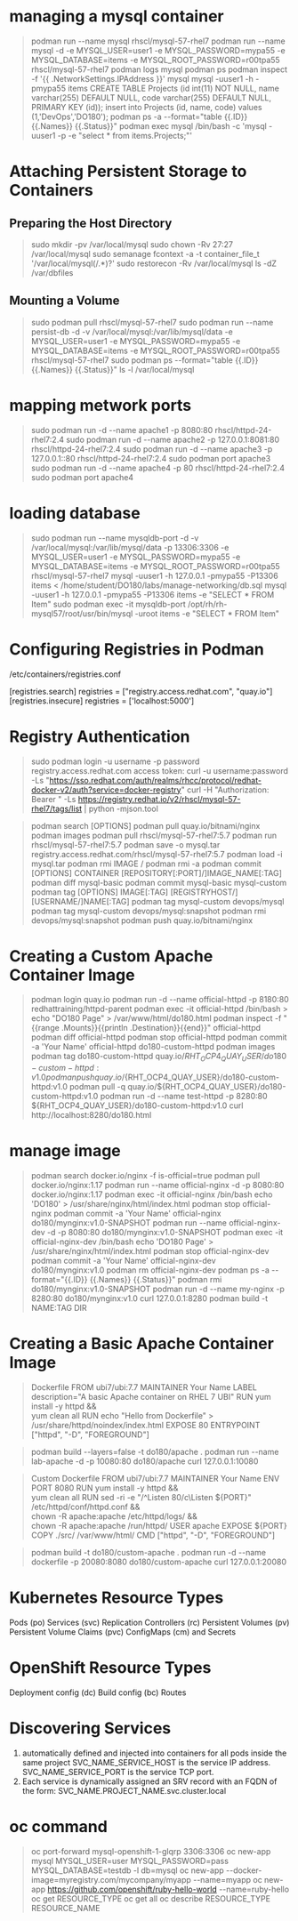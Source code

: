 # managing a mysql container
> podman run --name mysql rhscl/mysql-57-rhel7
> podman run --name mysql -d -e MYSQL_USER=user1 -e MYSQL_PASSWORD=mypa55 -e MYSQL_DATABASE=items -e MYSQL_ROOT_PASSWORD=r00tpa55 rhscl/mysql-57-rhel7
> podman logs mysql
> podman ps
> podman inspect -f '{{ .NetworkSettings.IPAddress }}' mysql
> mysql -uuser1 -h<IP> -pmypa55 items
  > CREATE TABLE Projects (id int(11) NOT NULL, name varchar(255) DEFAULT NULL, code varchar(255) DEFAULT NULL, PRIMARY KEY (id));
  > insert into Projects (id, name, code) values (1,'DevOps','DO180');
> podman ps -a --format="table {{.ID}} {{.Names}} {{.Status}}"
> podman exec mysql /bin/bash -c 'mysql -uuser1 -p -e "select * from items.Projects;"'

# Attaching Persistent Storage to Containers
## Preparing the Host Directory
> sudo mkdir -pv /var/local/mysql
> sudo chown -Rv 27:27 /var/local/mysql
> sudo semanage fcontext -a -t container_file_t '/var/local/mysql(/.*)?'
> sudo restorecon -Rv /var/local/mysql
> ls -dZ /var/dbfiles
## Mounting a Volume
> sudo podman pull rhscl/mysql-57-rhel7
> sudo podman run --name persist-db -d -v /var/local/mysql:/var/lib/mysql/data -e MYSQL_USER=user1 -e MYSQL_PASSWORD=mypa55 -e MYSQL_DATABASE=items -e MYSQL_ROOT_PASSWORD=r00tpa55 rhscl/mysql-57-rhel7
> sudo podman ps --format="table {{.ID}} {{.Names}} {{.Status}}"
> ls -l /var/local/mysql

# mapping metwork ports
> sudo podman run -d --name apache1 -p 8080:80 rhscl/httpd-24-rhel7:2.4
> sudo podman run -d --name apache2 -p 127.0.0.1:8081:80 rhscl/httpd-24-rhel7:2.4
> sudo podman run -d --name apache3 -p 127.0.0.1::80 rhscl/httpd-24-rhel7:2.4
> sudo podman port apache3
> sudo podman run -d --name apache4 -p 80 rhscl/httpd-24-rhel7:2.4
> sudo podman port apache4

# loading database
> sudo podman run --name mysqldb-port -d -v /var/local/mysql:/var/lib/mysql/data -p 13306:3306 -e MYSQL_USER=user1 -e MYSQL_PASSWORD=mypa55 -e MYSQL_DATABASE=items -e MYSQL_ROOT_PASSWORD=r00tpa55 rhscl/mysql-57-rhel7
> mysql -uuser1 -h 127.0.0.1 -pmypa55 -P13306 items < /home/student/DO180/labs/manage-networking/db.sql
> mysql -uuser1 -h 127.0.0.1 -pmypa55 -P13306 items -e "SELECT * FROM Item"
> sudo podman exec -it mysqldb-port /opt/rh/rh-mysql57/root/usr/bin/mysql -uroot items -e "SELECT * FROM Item"

# Configuring Registries in Podman
/etc/containers/registries.conf 

[registries.search]
registries = ["registry.access.redhat.com", "quay.io"]
[registries.insecure]
registries = ['localhost:5000']

# Registry Authentication
> sudo podman login -u username -p password registry.access.redhat.com
> access token: curl -u username:password -Ls "https://sso.redhat.com/auth/realms/rhcc/protocol/redhat-docker-v2/auth?service=docker-registry"
> curl -H "Authorization: Bearer <token>" -Ls https://registry.redhat.io/v2/rhscl/mysql-57-rhel7/tags/list | python -mjson.tool

> podman search [OPTIONS] <term>
> podman pull quay.io/bitnami/nginx
> podman images
> podman pull rhscl/mysql-57-rhel7:5.7
> podman run rhscl/mysql-57-rhel7:5.7
> podman save -o mysql.tar registry.access.redhat.com/rhscl/mysql-57-rhel7:5.7
> podman load -i mysql.tar
> podman rmi IMAGE / podman rmi -a
> podman commit [OPTIONS] CONTAINER [REPOSITORY[:PORT]/]IMAGE_NAME[:TAG]
> podman diff mysql-basic
> podman commit mysql-basic mysql-custom
> podman tag [OPTIONS] IMAGE[:TAG] [REGISTRYHOST/][USERNAME/]NAME[:TAG]
> podman tag mysql-custom devops/mysql
> podman tag mysql-custom devops/mysql:snapshot
> podman rmi devops/mysql:snapshot
> podman push quay.io/bitnami/nginx

# Creating a Custom Apache Container Image
> podman login quay.io
> podman run -d --name official-httpd -p 8180:80 redhattraining/httpd-parent
> podman exec -it official-httpd /bin/bash
	> echo "DO180 Page" > /var/www/html/do180.html
> podman inspect -f "{{range .Mounts}}{{println .Destination}}{{end}}" official-httpd
> podman diff official-httpd
> podman stop official-httpd
> podman commit -a 'Your Name' official-httpd do180-custom-httpd
> podman images
> podman tag do180-custom-httpd quay.io/${RHT_OCP4_QUAY_USER}/do180-custom-httpd:v1.0
> podman push quay.io/${RHT_OCP4_QUAY_USER}/do180-custom-httpd:v1.0
> podman pull -q quay.io/${RHT_OCP4_QUAY_USER}/do180-custom-httpd:v1.0
> podman run -d --name test-httpd -p 8280:80 ${RHT_OCP4_QUAY_USER}/do180-custom-httpd:v1.0
> curl http://localhost:8280/do180.html

# manage image
> podman search docker.io/nginx -f is-official=true
> podman pull docker.io/nginx:1.17
> podman run --name official-nginx -d -p 8080:80 docker.io/nginx:1.17
> podman exec -it official-nginx /bin/bash
> echo 'DO180' > /usr/share/nginx/html/index.html
> podman stop official-nginx
> podman commit -a 'Your Name' official-nginx do180/mynginx:v1.0-SNAPSHOT
> podman run --name official-nginx-dev -d -p 8080:80 do180/mynginx:v1.0-SNAPSHOT
> podman exec -it official-nginx-dev /bin/bash
> echo 'DO180 Page' > /usr/share/nginx/html/index.html
> podman stop official-nginx-dev
> podman commit -a 'Your Name' official-nginx-dev do180/mynginx:v1.0
> podman rm official-nginx-dev
> podman ps -a --format="{{.ID}} {{.Names}} {{.Status}}"
> podman rmi do180/mynginx:v1.0-SNAPSHOT
> podman run -d --name my-nginx -p 8280:80 do180/mynginx:v1.0
> curl 127.0.0.1:8280
> podman build -t NAME:TAG DIR

# Creating a Basic Apache Container Image
> Dockerfile
FROM ubi7/ubi:7.7
MAINTAINER Your Name <youremail>
LABEL description="A basic Apache container on RHEL 7 UBI"
RUN yum install -y httpd && \
    yum clean all
RUN echo "Hello from Dockerfile" > /usr/share/httpd/noindex/index.html
EXPOSE 80
ENTRYPOINT  ["httpd", "-D", "FOREGROUND"]

> podman build --layers=false -t do180/apache .
> podman run --name lab-apache -d -p 10080:80 do180/apache
> curl 127.0.0.1:10080

> Custom Dockerfile
FROM ubi7/ubi:7.7
MAINTAINER Your Name <youremail>
ENV PORT 8080
RUN yum install -y httpd && \
    yum clean all
RUN sed -ri -e "/^Listen 80/c\Listen ${PORT}" /etc/httpd/conf/httpd.conf && \
chown -R apache:apache /etc/httpd/logs/ && \
chown -R apache:apache /run/httpd/
USER apache
EXPOSE ${PORT}
COPY ./src/ /var/www/html/
CMD ["httpd", "-D", "FOREGROUND"]

> podman build -t do180/custom-apache .
> podman run -d --name dockerfile -p 20080:8080 do180/custom-apache
> curl 127.0.0.1:20080

# Kubernetes Resource Types
Pods (po)
Services (svc)
Replication Controllers (rc)
Persistent Volumes (pv)
Persistent Volume Claims (pvc)
ConfigMaps (cm) and Secrets

# OpenShift Resource Types
Deployment config (dc)
Build config (bc)
Routes

# Discovering Services
1. automatically defined and injected into containers for all pods inside the same project
SVC_NAME_SERVICE_HOST is the service IP address.
SVC_NAME_SERVICE_PORT is the service TCP port.
2. Each service is dynamically assigned an SRV record with an FQDN of the form:
SVC_NAME.PROJECT_NAME.svc.cluster.local

# oc command
> oc port-forward mysql-openshift-1-glqrp 3306:3306
> oc new-app mysql MYSQL_USER=user MYSQL_PASSWORD=pass MYSQL_DATABASE=testdb -l db=mysql
> oc new-app --docker-image=myregistry.com/mycompany/myapp --name=myapp
> oc new-app https://github.com/openshift/ruby-hello-world --name=ruby-hello
> oc get RESOURCE_TYPE 
> oc get all
> oc describe RESOURCE_TYPE RESOURCE_NAME
